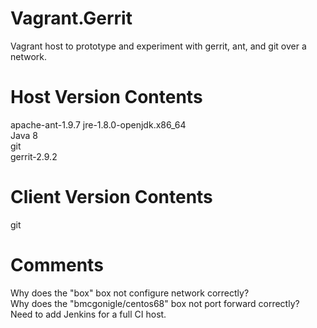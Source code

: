 # Vagrant.Gerrit
Vagrant host to prototype and experiment with gerrit, ant, and git over a network. 

Host Version Contents
========
apache-ant-1.9.7
jre-1.8.0-openjdk.x86_64  
Java 8  
git  
gerrit-2.9.2    

Client Version Contents
========
git  

Comments
========
Why does the "box" box not configure network correctly?  
Why does the "bmcgonigle/centos68" box not port forward correctly?  
Need to add Jenkins for a full CI host.  

